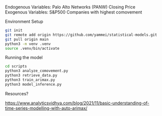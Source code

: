 Endogenous Variables: Palo Alto Networks (PANW) Closing Price
Exogenous Variables: S&P500 Companies with highest comovement

Environment Setup

```bash
git init
git remote add origin https://github.com/yammei/statistical-models.git
git pull origin main
python3 -m venv .venv
source .venv/bin/activate
```

Running the model

```bash
cd scripts
python3 analyze_comovement.py
python3 retrieve_data.py
python3 train_arimax.py
python3 model_inference.py
```

Resources?

https://www.analyticsvidhya.com/blog/2021/11/basic-understanding-of-time-series-modelling-with-auto-arimax/
